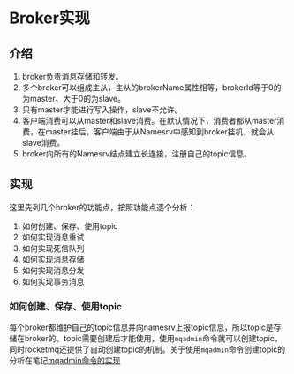 # Broker实现

## 介绍
1. broker负责消息存储和转发。
2. 多个broker可以组成主从，主从的brokerName属性相等，brokerId等于0的为master、大于0的为slave。
3. 只有master才能进行写入操作，slave不允许。
4. 客户端消费可以从master和slave消费。在默认情况下，消费者都从master消费，在master挂后，客户端由于从Namesrv中感知到broker挂机，就会从slave消费。
5. broker向所有的Namesrv结点建立长连接，注册自己的topic信息。

## 实现
这里先列几个broker的功能点，按照功能点逐个分析：
1. 如何创建、保存、使用topic
2. 如何实现消息重试
3. 如何实现死信队列
4. 如何实现消息存储
5. 如何实现消息分发
6. 如何实现事务消息

### 如何创建、保存、使用topic
每个broker都维护自己的topic信息并向namesrv上报topic信息，所以topic是存储在broker的。topic需要创建后才能使用，使用`mqadmin`命令就可以创建topic，同时rocketmq还提供了自动创建topic的机制。关于使用`mqadmin`命令创建topic的分析在笔记[mqadmin命令的实现](../tools/README.md)

